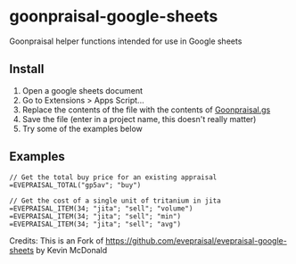 # goonpraisal-google-sheets
Goonpraisal helper functions intended for use in Google sheets

## Install

1. Open a google sheets document
2. Go to Extensions > Apps Script...
3. Replace the contents of the file with the contents of [Goonpraisal.gs](https://raw.githubusercontent.com/ahoehne/goonpraisal-google-sheets/master/Goonpraisal.gs)
4. Save the file (enter in a project name, this doesn't really matter)
5. Try some of the examples below


## Examples
```
// Get the total buy price for an existing appraisal
=EVEPRAISAL_TOTAL("gp5av"; "buy")

// Get the cost of a single unit of tritanium in jita
=EVEPRAISAL_ITEM(34; "jita"; "sell"; "volume")
=EVEPRAISAL_ITEM(34; "jita"; "sell"; "min")
=EVEPRAISAL_ITEM(34; "jita"; "sell"; "avg")

```
Credits:
This is an Fork of https://github.com/evepraisal/evepraisal-google-sheets by Kevin McDonald
